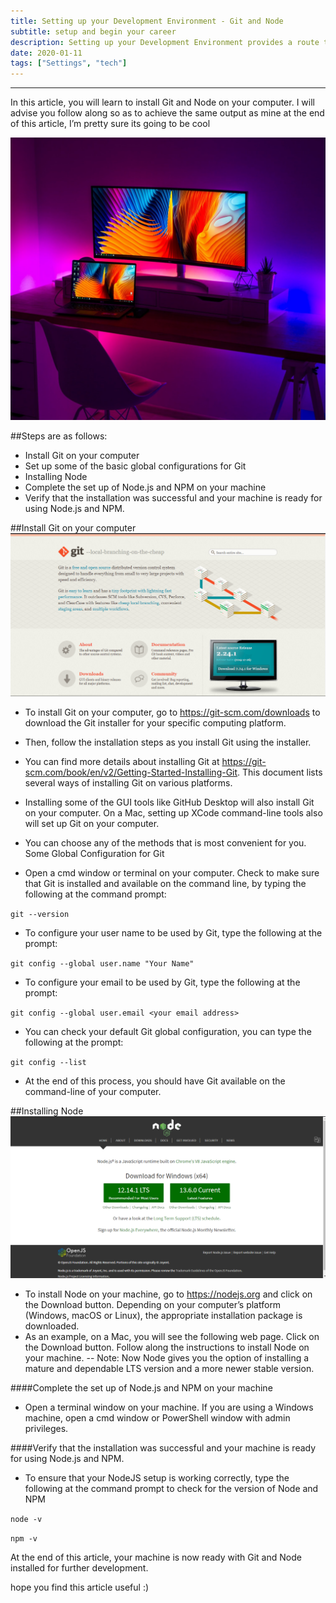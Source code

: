 ```yaml
---
title: Setting up your Development Environment - Git and Node
subtitle: setup and begin your career
description: Setting up your Development Environment provides a route to get started
date: 2020-01-11
tags: ["Settings", "tech"]
---
```

***
In this article, you will learn to install Git and Node on your computer. I will advise you follow along so as to achieve the same output as mine at the end of this article, I’m pretty sure its going to be cool

![Setup](./setupEnvironment.jpeg)

##Steps are as follows:
- Install Git on your computer
- Set up some of the basic global configurations for Git
- Installing Node
- Complete the set up of Node.js and NPM on your machine
- Verify that the installation was successful and your machine is ready for using Node.js and NPM.


##Install Git on your computer
![git](./git.png)

- To install Git on your computer, go to https://git-scm.com/downloads to download the Git installer for your specific computing platform.
- Then, follow the installation steps as you install Git using the installer.
- You can find more details about installing Git at https://git-scm.com/book/en/v2/Getting-Started-Installing-Git. This document lists several ways of installing Git on various platforms.
- Installing some of the GUI tools like GitHub Desktop will also install Git on your computer.
On a Mac, setting up XCode command-line tools also will set up Git on your computer.
- You can choose any of the methods that is most convenient for you.
Some Global Configuration for Git

- Open a cmd window or terminal on your computer.
Check to make sure that Git is installed and available on the command line, by typing the following at the command prompt:

`git --version`

- To configure your user name to be used by Git, type the following at the prompt:

`git config --global user.name "Your Name"`

- To configure your email to be used by Git, type the following at the prompt:

`git config --global user.email <your email address>`

- You can check your default Git global configuration, you can type the following at the prompt:

`git config --list`

- At the end of this process, you should have Git available on the command-line of your computer.

##Installing Node
![Node](./node.png)

- To install Node on your machine, go to https://nodejs.org and click on the Download button. Depending on your computer’s platform (Windows, macOS or Linux), the appropriate installation package is downloaded.
- As an example, on a Mac, you will see the following web page. Click on the Download button. Follow along the instructions to install Node on your machine.
-- Note: Now Node gives you the option of installing a mature and dependable LTS version and a more newer stable version.

####Complete the set up of Node.js and NPM on your machine
- Open a terminal window on your machine. If you are using a Windows machine, open a cmd window or PowerShell window with admin privileges.

####Verify that the installation was successful and your machine is ready for using Node.js and NPM.
- To ensure that your NodeJS setup is working correctly, type the following at the command prompt to check for the version of Node and NPM

`node -v`

`npm -v`

At the end of this article, your machine is now ready with Git and Node installed for further development.

hope you find this article useful :)